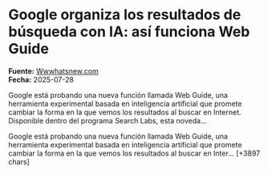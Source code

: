 # Google organiza los resultados de búsqueda con IA: así funciona Web Guide

**Fuente:** [Wwwhatsnew.com](https://wwwhatsnew.com/2025/07/28/google-organiza-los-resultados-de-busqueda-con-ia-asi-funciona-web-guide/)  
**Fecha:** 2025-07-28

Google está probando una nueva función llamada Web Guide, una herramienta experimental basada en inteligencia artificial que promete cambiar la forma en la que vemos los resultados al buscar en Internet. Disponible dentro del programa Search Labs, esta noveda…

Google está probando una nueva función llamada Web Guide, una herramienta experimental basada en inteligencia artificial que promete cambiar la forma en la que vemos los resultados al buscar en Inter… [+3897 chars]
